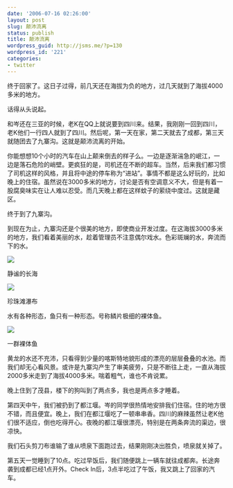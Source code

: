 ```yaml
---
date: '2006-07-16 02:26:00'
layout: post
slug: 颠沛流离
status: publish
title: 颠沛流离
wordpress_guid: http://jsms.me/?p=130
wordpress_id: '221'
categories:
- twitter
---
```


终于回家了。这日子过得，前几天还在海拔为负的地方，过几天就到了海拔4000多米的地方。


话得从头说起。


和岑还在三亚的时候，老K在QQ上就说要到四川来。结果，我刚刚一回到四川，老K他们一行四人就到了四川。然后呢，第一天在家，第二天就去了成都，第三天就随团去了九寨沟。这就是颠沛流离的开始。


你能想想10个小时的汽车在山上颠来倒去的样子么。一边是逐渐湍急的岷江，一边是落石危险的峭壁。更疯狂的是，司机还在不断的超车。当然，后来我们都习惯了司机这样的风格，并且将中途的停车称为“进站”。事情不都是这么好玩的，比如晚上的住宿。虽然说在3000多米的地方，讨论是否有空调意义不大，但是有着一股腐臭味实在让人难以忍受。而几天晚上都在这样蚊子的萦绕中度过。这就是藏区。


终于到了九寨沟。


到现在为止，九寨沟还是个很美的地方，即使商业开发过度。在这海拔3000多米的地方，我们看着美丽的水，趁着管理员不注意偶尔戏水。色彩斑斓的水，奔流而下的水。


[![](http://tkfiles.storage.msn.com/x1pRTZV02Ww2pnGvrhyBzMu0LOZdYhXDKXbaJOvcO2ngfS5XOtL7KjVPR8GtB9aF6W_grkX7VEbTnaOizB0iMUv4j_02fVgIYC2i_YHFq2Ltc0Vo8yoVQtiQ3qFIqV93ztqWFNomxkEnl0)](http://tkfiles.storage.msn.com/x1pRTZV02Ww2pnGvrhyBzMu0LOZdYhXDKXbaJOvcO2ngfS5XOtL7KjVPR8GtB9aF6W_grkX7VEbTnaOizB0iMUv4j_02fVgIYC2i_YHFq2Ltc0Vo8yoVQtiQ3qFIqV93ztqWFNomxkEnl0)


静谧的长海


[![](http://tkfiles.storage.msn.com/x1pRTZV02Ww2pnGvrhyBzMu0KBCnsUVbjbwqwO24i-BhJbBlBCAH-Sl1iJfxKY72j5o1T_w4KEGgiCnzw7KSFo99Dmd5K-lbXqlLpIHXobgC4Rlq-RZ1L-EO5OClCbjEPuTMd8XtDObD4E)](http://tkfiles.storage.msn.com/x1pRTZV02Ww2pnGvrhyBzMu0KBCnsUVbjbwqwO24i-BhJbBlBCAH-Sl1iJfxKY72j5o1T_w4KEGgiCnzw7KSFo99Dmd5K-lbXqlLpIHXobgC4Rlq-RZ1L-EO5OClCbjEPuTMd8XtDObD4E)


珍珠滩瀑布


水有各种形态，鱼只有一种形态。号称鳞片极细的裸体鱼。


[![](http://tkfiles.storage.msn.com/x1pRTZV02Ww2pnGvrhyBzMu0MT6TDQAvwVhVMZ-PzEoZJ3_kWV2kncebfALTFzwLQJR12GchcNEEgh--r8gSrzs2Pn_pU6WrFkOPEnoG0LE2SPed7Mdz0mIe6DNSollUCuUOxxz2IcceAo)](http://tkfiles.storage.msn.com/x1pRTZV02Ww2pnGvrhyBzMu0MT6TDQAvwVhVMZ-PzEoZJ3_kWV2kncebfALTFzwLQJR12GchcNEEgh--r8gSrzs2Pn_pU6WrFkOPEnoG0LE2SPed7Mdz0mIe6DNSollUCuUOxxz2IcceAo)


一群裸体鱼


黄龙的水还不充沛，只看得到少量的喀斯特地貌形成的漂亮的层层叠叠的水池。而我们却无心看风景。或许是九寨沟产生了审美疲劳，只是不断往上走，一直从海拔2000多米走到了海拔4000多米。喘着粗气，谁也不肯说累。


晚上住到了茂县，楼下的狗叫到了两点多，我也是两点多才睡着。


第四天中午，我们被扔到了都江堰。岑的同学很热情地安排我们住宿。住的地方很不错，而且便宜。晚上，我们在都江堰吃了一顿串串香。四川的麻辣虽然让老K他们很不适应，倒也吃得开心。夜晚的都江堰很漂亮，特别是在两条奔流的渠边，很凉快。


我们石头剪刀布谁输了谁从喷泉下面跑过去，结果刚刚决出胜负，喷泉就关掉了。


第五天一觉睡到了10点。吃过早饭后，我们随便跳上一辆车就往成都奔。长途奔袭到成都已经1点开外。Check In后，3点半吃过了午饭，我又跳上了回家的汽车。
